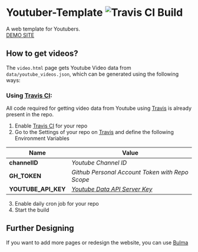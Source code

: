 # Youtuber-Template  ![Travis CI Build](https://travis-ci.org/HackeSta/youtuber-template.svg?branch=master)
A web template for Youtubers.  
[DEMO SITE](https://hackesta.github.io/youtuber-template)
## How to get videos?  
The ` video.html ` page gets Youtube Video data from ` data/youtube_videos.json `, which can be generated using the following ways:   
### Using [Travis CI](https://travis-ci.org/):  
All code required for getting video data from Youtube using [Travis](https://travis-ci.org/) is already present in the repo.  
1. Enable [Travis CI](https://travis-ci.org/) for your repo
2. Go to the Settings of your repo on [Travis](https://travis-ci.org/) and define the following Environment Variables  

| Name | Value |  
| ---- | ----- |
| **channelID** | *Youtube Channel ID* |
| **GH_TOKEN** | *Github Personal Account Token with Repo Scope* |
| **YOUTUBE_API_KEY** | *[Youtube Data API Server Key](https://developers.google.com/youtube/registering_an_application#Create_API_Keys)* |  

3. Enable daily cron job for your repo
4. Start the build

## Further Designing  
If you want to add more pages or redesign the website, you can use [Bulma](https://bulma.io/)
